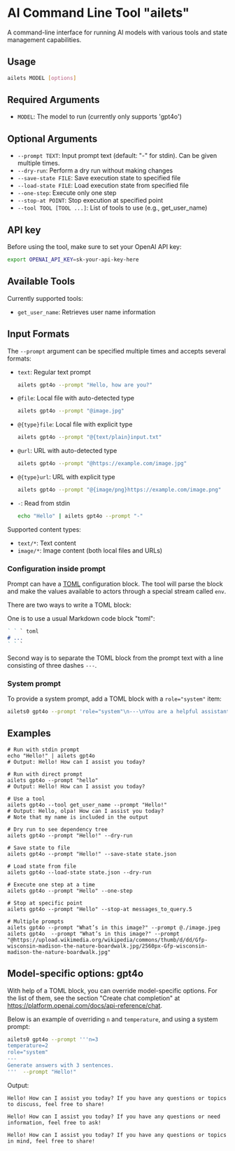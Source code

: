# AI Command Line Tool "ailets"

A command-line interface for running AI models with various tools and state management capabilities.

## Usage

```bash
ailets MODEL [options]
```

## Required Arguments

- `MODEL`: The model to run (currently only supports 'gpt4o')

## Optional Arguments

- `--prompt TEXT`: Input prompt text (default: "-" for stdin). Can be given multiple times.
- `--dry-run`: Perform a dry run without making changes
- `--save-state FILE`: Save execution state to specified file
- `--load-state FILE`: Load execution state from specified file
- `--one-step`: Execute only one step
- `--stop-at POINT`: Stop execution at specified point
- `--tool TOOL [TOOL ...]`: List of tools to use (e.g., get_user_name)

## API key

Before using the tool, make sure to set your OpenAI API key:

```bash
export OPENAI_API_KEY=sk-your-api-key-here
```

## Available Tools

Currently supported tools:
- `get_user_name`: Retrieves user name information

## Input Formats

The `--prompt` argument can be specified multiple times and accepts several formats:

- `text`: Regular text prompt
  ```bash
  ailets gpt4o --prompt "Hello, how are you?"
  ```

- `@file`: Local file with auto-detected type
  ```bash
  ailets gpt4o --prompt "@image.jpg"
  ```

- `@{type}file`: Local file with explicit type
  ```bash
  ailets gpt4o --prompt "@{text/plain}input.txt"
  ```

- `@url`: URL with auto-detected type
  ```bash
  ailets gpt4o --prompt "@https://example.com/image.jpg"
  ```

- `@{type}url`: URL with explicit type
  ```bash
  ailets gpt4o --prompt "@{image/png}https://example.com/image.png"
  ```

- `-`: Read from stdin
  ```bash
  echo "Hello" | ailets gpt4o --prompt "-"
  ```

Supported content types:
- `text/*`: Text content
- `image/*`: Image content (both local files and URLs)

### Configuration inside prompt

Prompt can have a [TOML](https://toml.io/en/) configuration block. The tool will parse the block and make the values available to actors through a special stream called `env`.

There are two ways to write a TOML block:

One is to use a usual Markdown code block "toml":

```markdown
` ` ` toml
# ...
` ` `
```

Second way is to separate the TOML block from the prompt text with a line consisting of three dashes `---`.

### System prompt

To provide a system prompt, add a TOML block with a `role="system"` item:

```bash
ailets0 gpt4o --prompt 'role="system"\n---\nYou are a helpful assistant who answers in Spanish' --prompt "Hello!"

```

## Examples

```base
# Run with stdin prompt
echo "Hello!" | ailets gpt4o
# Output: Hello! How can I assist you today?
 
# Run with direct prompt
ailets gpt4o --prompt "hello"
# Output: Hello! How can I assist you today?

# Use a tool
ailets gpt4o --tool get_user_name --prompt "Hello!"
# Output: Hello, olpa! How can I assist you today?
# Note that my name is included in the output

# Dry run to see dependency tree
ailets gpt4o --prompt "Hello!" --dry-run

# Save state to file
ailets gpt4o --prompt "Hello!" --save-state state.json

# Load state from file
ailets gpt4o --load-state state.json --dry-run

# Execute one step at a time
ailets gpt4o --prompt "Hello" --one-step

# Stop at specific point
ailets gpt4o --prompt "Hello" --stop-at messages_to_query.5

# Multiple prompts
ailets gpt4o --prompt "What’s in this image?" --prompt @./image.jpeg
ailets gpt4o  --prompt "What’s in this image?" --prompt "@https://upload.wikimedia.org/wikipedia/commons/thumb/d/dd/Gfp-wisconsin-madison-the-nature-boardwalk.jpg/2560px-Gfp-wisconsin-madison-the-nature-boardwalk.jpg"
```

## Model-specific options: gpt4o

With help of a TOML block, you can override model-specific options. For the list of them, see the section "Create chat completion" at <https://platform.openai.com/docs/api-reference/chat>.

Below is an example of overriding `n` and `temperature`, and using a system prompt:

```bash
ailets0 gpt4o --prompt '''n=3
temperature=2
role="system"
---
Generate answers with 3 sentences.
'''  --prompt "Hello!"
```

Output:

```
Hello! How can I assist you today? If you have any questions or topics to discuss, feel free to share!

Hello! How can I assist you today? If you have any questions or need information, feel free to ask!

Hello! How can I assist you today? If you have any questions or topics in mind, feel free to share!
```
